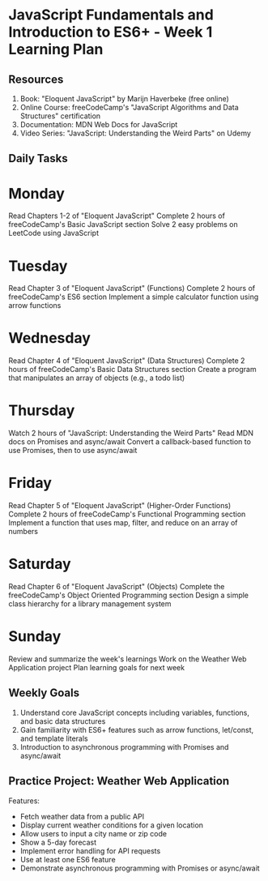 # JavaScript Fundamentals and Introduction to ES6+ - Week 1 Learning Plan

## Resources

1. Book: "Eloquent JavaScript" by Marijn Haverbeke (free online)
2. Online Course: freeCodeCamp's "JavaScript Algorithms and Data Structures" certification
3. Documentation: MDN Web Docs for JavaScript
4. Video Series: "JavaScript: Understanding the Weird Parts" on Udemy

## Daily Tasks

# Monday

Read Chapters 1-2 of "Eloquent JavaScript"
Complete 2 hours of freeCodeCamp's Basic JavaScript section
Solve 2 easy problems on LeetCode using JavaScript

# Tuesday

Read Chapter 3 of "Eloquent JavaScript" (Functions)
Complete 2 hours of freeCodeCamp's ES6 section
Implement a simple calculator function using arrow functions

# Wednesday

Read Chapter 4 of "Eloquent JavaScript" (Data Structures)
Complete 2 hours of freeCodeCamp's Basic Data Structures section
Create a program that manipulates an array of objects (e.g., a todo list)

# Thursday

Watch 2 hours of "JavaScript: Understanding the Weird Parts"
Read MDN docs on Promises and async/await
Convert a callback-based function to use Promises, then to use async/await

# Friday

Read Chapter 5 of "Eloquent JavaScript" (Higher-Order Functions)
Complete 2 hours of freeCodeCamp's Functional Programming section
Implement a function that uses map, filter, and reduce on an array of numbers

# Saturday

Read Chapter 6 of "Eloquent JavaScript" (Objects)
Complete the freeCodeCamp's Object Oriented Programming section
Design a simple class hierarchy for a library management system

# Sunday

Review and summarize the week's learnings
Work on the Weather Web Application project
Plan learning goals for next week

## Weekly Goals

1. Understand core JavaScript concepts including variables, functions, and basic data structures
2. Gain familiarity with ES6+ features such as arrow functions, let/const, and template literals
3. Introduction to asynchronous programming with Promises and async/await

## Practice Project: Weather Web Application

Features:

- Fetch weather data from a public API
- Display current weather conditions for a given location
- Allow users to input a city name or zip code
- Show a 5-day forecast
- Implement error handling for API requests
- Use at least one ES6 feature
- Demonstrate asynchronous programming with Promises or async/await
